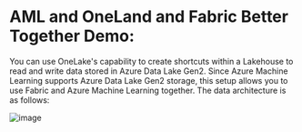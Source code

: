 # AML and OneLand and Fabric Better Together Demo:
You can use OneLake's capability to create shortcuts within a Lakehouse to read and write data stored in Azure Data Lake Gen2. Since Azure Machine Learning supports Azure Data Lake Gen2 storage, this setup allows you to use Fabric and Azure Machine Learning together. The data architecture is as follows:

![image](https://github.com/azeltov/aml_one_lake/assets/5873303/51c5babd-843b-44d5-af43-2ee74043ae59)

